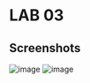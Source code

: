 # LAB 03
## Screenshots
![image](https://github.com/EmanElsefy/BCDV-4032/assets/113483167/9a0fb4a8-82b5-4139-870b-39590882477d)
![image](https://github.com/EmanElsefy/BCDV-4032/assets/113483167/8c8febcb-4e2f-4afe-b684-307fabb703ae)
